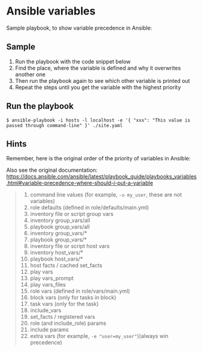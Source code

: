Ansible variables
=================

Sample playbook, to show variable precedence in Ansible:


Sample
-----

1. Run the playbook with the code snippet below
2. Find the place, where the variable is defined and why it overwrites another one
3. Then run the playbook again to see which other variable is printed out
4. Repeat the steps until you get the variable with the highest priority


Run the playbook
----------------

```
$ ansible-playbook -i hosts -l localhost -e '{ "xxx": "This value is passed through command-line" }' ./site.yaml
```


Hints
----------

Remember, here is the original order of the priority of variables in Ansible:

Also see the original documentation: https://docs.ansible.com/ansible/latest/playbook_guide/playbooks_variables.html#variable-precedence-where-should-i-put-a-variable

> 1. command line values (for example, `-u my_user`, these are not variables)
> 2. role defaults (defined in role/defaults/main.yml) 
> 3. inventory file or script group vars 
> 4. inventory group_vars/all 
> 5. playbook group_vars/all 
> 6. inventory group_vars/* 
> 7. playbook group_vars/*
> 8. inventory file or script host vars 
> 9. inventory host_vars/* 
> 10. playbook host_vars/* 
> 11. host facts / cached set_facts 
> 12. play vars
> 13. play vars_prompt
> 14. play vars_files
> 15. role vars (defined in role/vars/main.yml)
> 16. block vars (only for tasks in block)
> 17. task vars (only for the task)
> 18. include_vars
> 19. set_facts / registered vars
> 20. role (and include_role) params
> 21. include params
> 22. extra vars (for example, `-e "user=my_user"`)(always win precedence)

